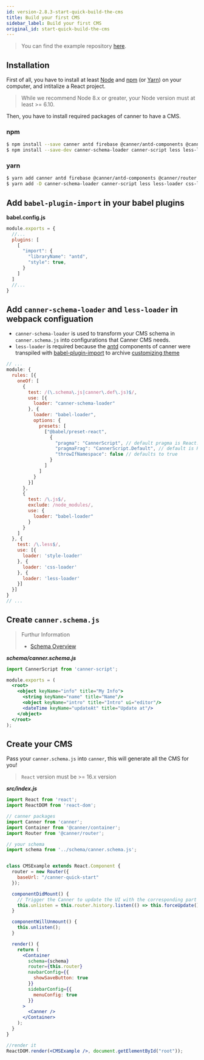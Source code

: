 ```yaml
---
id: version-2.8.3-start-quick-build-the-cms
title: Build your first CMS
sidebar_label: Build your first CMS
original_id: start-quick-build-the-cms
---
```


> You can find the example repository [here](https://github.com/Canner/canner-quick-start).

## Installation

First of all, you have to install at least [Node](https://nodejs.org/en/download/) and [npm](http://npmjs.com/) (or [Yarn](https://yarnpkg.com/)) on your computer, and intitalize a React project. 

> While we recommend Node 8.x or greater, your Node version must at least >= 6.10.

Then, you have to install required packages of canner to have a CMS.

### npm

```sh
$ npm install --save canner antd firebase @canner/antd-components @canner/router @canner/container
$ npm install --save-dev canner-schema-loader canner-script less less-loader css-loader style-loader babel-plugin-import
```

### yarn

```sh
$ yarn add canner antd firebase @canner/antd-components @canner/router @canner/container
$ yarn add -D canner-schema-loader canner-script less less-loader css-loader style-loader babel-plugin-import
```

## Add `babel-plugin-import` in your babel plugins

**babel.config.js**
```js
module.exports = {
  //...
  plugins: [
    [
      "import": {
        "libraryName": "antd",
        "style": true,
      }
    ]
  ]
  //...
}
```

## Add `canner-schema-loader` and `less-loader` in webpack configuation

- `canner-schema-loader` is used to transform your CMS schema in `canner.schema.js` into configurations that Canner CMS needs.
- `less-loader` is required because the [antd](https://ant.design) components of canner were transpiled with [babel-plugin-import](https://github.com/ant-design/babel-plugin-import) to archive [customizing theme](https://ant.design/docs/react/customize-theme)

```js
// ...
module: {
  rules: [{
    oneOf: [
      {
        test: /(\.schema\.js|canner\.def\.js)$/,
        use: [{
          loader: "canner-schema-loader"
        }, {
          loader: "babel-loader",
          options: {
            presets: [
              ["@babel/preset-react", 
                {
                  "pragma": "CannerScript", // default pragma is React.createElement
                  "pragmaFrag": "CannerScript.Default", // default is React.Fragment
                  "throwIfNamespace": false // defaults to true
                }
              ]
            ]
          }
        }]
      },
      {
        test: /\.js$/,
        exclude: /node_modules/,
        use: {
          loader: "babel-loader"
        }
      }
    ]
  }, {
    test: /\.less$/,
    use: [{
      loader: 'style-loader'
    }, {
      loader: 'css-loader'
    }, {
      loader: 'less-loader'
    }]
  }]
}
// ...
```

## Create `canner.schema.js`

> Furthur Information
> - [Schema Overview](schema-overview.md)

***schema/canner.schema.js***

```jsx
import CannerScript from 'canner-script';

module.exports = (
  <root>
    <object keyName="info" title="My Info">
      <string keyName="name" title="Name"/>
      <object keyName="intro" title="Intro" ui="editor"/>
      <dateTime keyName="updateAt" title="Update at"/>
    </object>
  </root>
);
```

## Create your CMS

Pass your `canner.schema.js` into `canner`, this will generate all the CMS for you!

> `React` version must be >= 16.x version

***src/index.js***
```jsx
import React from 'react';
import ReactDOM from 'react-dom';

// canner packages
import Canner from 'canner';
import Container from '@canner/container';
import Router from '@canner/router';

// your schema
import schema from '../schema/canner.schema.js';


class CMSExample extends React.Component {
  router = new Router({
    baseUrl: "/canner-quick-start"
  });

  componentDidMount() {
    // Trigger the Canner to update the UI with the corresponding part of your CMS.
    this.unlisten = this.router.history.listen(() => this.forceUpdate());
  }

  componentWillUnmount() {
    this.unlisten();
  }

  render() {
    return (
      <Container
        schema={schema}
        router={this.router}
        navbarConfig={{
          showSaveButton: true
        }}
        sidebarConfig={{
          menuConfig: true
        }}
      >
        <Canner />
      </Container>
    );
  }
}

//render it
ReactDOM.render(<CMSExample />, document.getElementById("root"));
```
